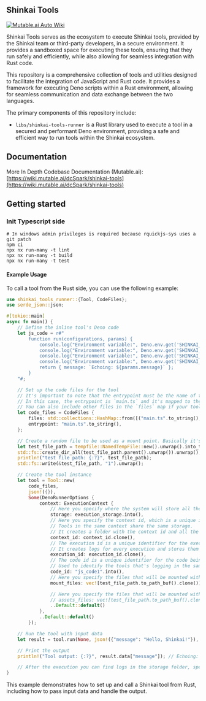 ## Shinkai Tools

[![Mutable.ai Auto Wiki](https://img.shields.io/badge/Auto_Wiki-Mutable.ai-blue)](https://wiki.mutable.ai/dcSpark/shinkai-tools)

Shinkai Tools serves as the ecosystem to execute Shinkai tools, provided by the Shinkai team or third-party developers, in a secure environment. It provides a sandboxed space for executing these tools,
ensuring that they run safely and efficiently, while also allowing for seamless integration with Rust code.

This repository is a comprehensive collection of tools and utilities designed to facilitate the integration of JavaScript and Rust code. It provides a framework for executing Deno scripts within a Rust environment, allowing for seamless communication and data exchange between the two languages.

The primary components of this repository include:
- `libs/shinkai-tools-runner` is a Rust library used to execute a tool in a secured and performant Deno environment, providing a safe and efficient way to run tools within the Shinkai ecosystem.

## Documentation

More In Depth Codebase Documentation (Mutable.ai): [https://wiki.mutable.ai/dcSpark/shinkai-tools](https://wiki.mutable.ai/dcSpark/shinkai-tools)

## Getting started

### Init Typescript side

```
# In windows admin privileges is required because rquickjs-sys uses a git patch
npm ci
npx nx run-many -t lint
npx nx run-many -t build
npx nx run-many -t test
```

#### Example Usage

To call a tool from the Rust side, you can use the following example:

```rust
use shinkai_tools_runner::{Tool, CodeFiles};
use serde_json::json;

#[tokio::main]
async fn main() {
    // Define the inline tool's Deno code
    let js_code = r#"
        function run(configurations, params) {
            console.log("Environment variable:", Deno.env.get('SHINKAI_MOUNT')); // rw files /path/to/mount1,/path/to/mount2
            console.log("Environment variable:", Deno.env.get('SHINKAI_ASSETS')); // ro files /path/to/asset1,/path/to/asset2
            console.log("Environment variable:", Deno.env.get('SHINKAI_HOME')); // rw files /path/to/home
            console.log("Environment variable:", Deno.env.get('SHINKAI_NODE_LOCATION')); // https://host.docker.internal:9554 (if it's running in docker) or 127.0.0.2:9554 (if it's running in host)
            return { message: `Echoing: ${params.message}` };
        }
    "#;

    // Set up the code files for the tool
    // It's important to note that the entrypoint must be the name of the file in the `files` map.
    // In this case, the entrypoint is `main.ts` and it's mapped to the `js_code` variable.
    // You can also include other files in the `files` map if your tool needs them.
    let code_files = CodeFiles {
        files: std::collections::HashMap::from([("main.ts".to_string(), js_code.to_string())]),
        entrypoint: "main.ts".to_string(),
    };

    // Create a random file to be used as a mount point. Basically it's a file that could be read/write by the tool
    let test_file_path = tempfile::NamedTempFile::new().unwrap().into_temp_path();
    std::fs::create_dir_all(test_file_path.parent().unwrap()).unwrap();
    println!("test file path: {:?}", test_file_path);
    std::fs::write(&test_file_path, "1").unwrap();

    // Create the tool instance
    let tool = Tool::new(
        code_files,
        json!({}),
        Some(DenoRunnerOptions {
            context: ExecutionContext {
                // Here you specify where the system will store all the files related to execute code
                storage: execution_storage.into(),
                // Here you specify the context id, which is a unique identifier for the execution context.
                // Tools in the same context share the same storage.
                // It creates a folder with the context id and all the files related to the execution are stored in it.
                context_id: context_id.clone(),
                // The execution id is a unique identifier for the execution of the tool
                // It creates logs for every execution and stores them in the storage folder.
                execution_id: execution_id.clone(),
                // The code id is a unique identifier for the code being executed.
                // Used to identify the tools that's logging in the same execution.
                code_id: "js_code1".into(),
                // Here you specify the files that will be mounted with read/write permissions into the Deno execution environment.
                mount_files: vec![test_file_path.to_path_buf().clone()],

                // Here you specify the files that will be mounted with read-only permissions into the Deno execution environment.
                // assets_files: vec![test_file_path.to_path_buf().clone()],
                ..Default::default()
            },
            ..Default::default()
        });

    // Run the tool with input data
    let result = tool.run(None, json!({"message": "Hello, Shinkai!"}), None).await.unwrap();

    // Print the output
    println!("Tool output: {:?}", result.data["message"]); // Echoing: ${params.message}

    // After the execution you can find logs in the storage folder, specifically in storage/{context_id}/logs/{execution_id}_....log
}
```

This example demonstrates how to set up and call a Shinkai tool from Rust, including how to pass input data and handle the output.
